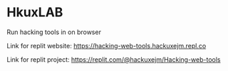 # HkuxLAB
Run hacking tools in on browser

Link for replit website: https://hacking-web-tools.hackuxejm.repl.co

Link for replit project: https://replit.com/@hackuxejm/Hacking-web-tools
